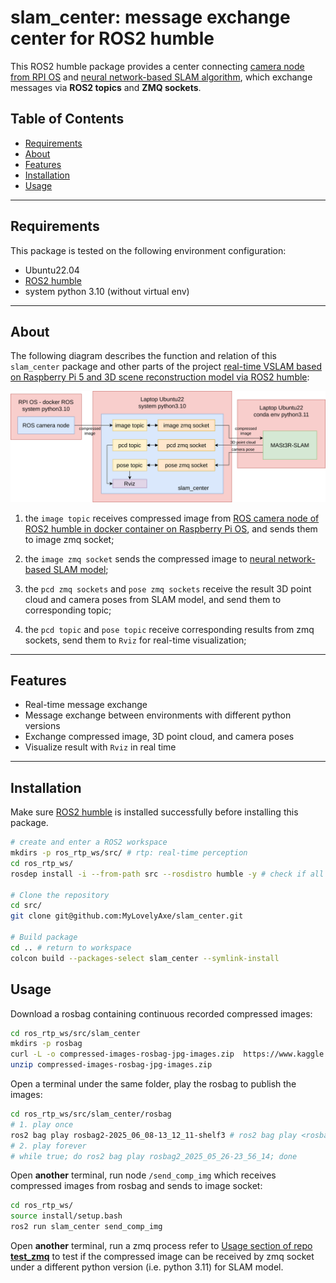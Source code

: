 # slam_center: message exchange center for ROS2 humble

This ROS2 humble package provides a center connecting [camera node from RPI OS](https://github.com/christianrauch/camera_ros/) and [neural network-based SLAM algorithm](https://github.com/MyLovelyAxe/MASt3R-SLAM/tree/ros), which exchange messages via **ROS2 topics** and **ZMQ sockets**.

## Table of Contents

- [Requirements](#requirements)
- [About](#about)
- [Features](#features)
- [Installation](#installation)
- [Usage](#usage)

---

## Requirements

This package is tested on the following environment configuration:

- Ubuntu22.04
- [ROS2 humble](https://docs.ros.org/en/humble/Installation/Ubuntu-Install-Debs.html)
- system python 3.10 (without virtual env)

---

## About

The following diagram describes the function and relation of this `slam_center` package and other parts of the project [real-time VSLAM based on Raspberry Pi 5 and 3D scene reconstruction model via ROS2 humble]():

<img src="slam_center_diagram.svg" width="800"/>

1. the `image topic` receives compressed image from [ROS camera node of ROS2 humble in docker container on Raspberry Pi OS](https://github.com/christianrauch/camera_ros/), and sends them to image zmq socket;

2. the `image zmq socket` sends the compressed image to [neural network-based SLAM model](https://github.com/MyLovelyAxe/MASt3R-SLAM/tree/ros);

3. the `pcd zmq sockets` and `pose zmq sockets` receive the result 3D point cloud and camera poses from SLAM model, and send them to corresponding topic;

4. the `pcd topic` and `pose topic` receive corresponding results from zmq sockets, send them to `Rviz` for real-time visualization;

---

## Features

- Real-time message exchange
- Message exchange between environments with different python versions
- Exchange compressed image, 3D point cloud, and camera poses
- Visualize result with `Rviz` in real time

---

## Installation

Make sure [ROS2 humble](https://docs.ros.org/en/humble/Installation/Ubuntu-Install-Debs.html) is installed successfully before installing this package.

```bash
# create and enter a ROS2 workspace
mkdirs -p ros_rtp_ws/src/ # rtp: real-time perception
cd ros_rtp_ws/
rosdep install -i --from-path src --rosdistro humble -y # check if all necessary dependencies are ready

# Clone the repository
cd src/
git clone git@github.com:MyLovelyAxe/slam_center.git

# Build package
cd .. # return to workspace
colcon build --packages-select slam_center --symlink-install
```

## Usage

Download a rosbag containing continuous recorded compressed images:

```bash
cd ros_rtp_ws/src/slam_center
mkdirs -p rosbag
curl -L -o compressed-images-rosbag-jpg-images.zip  https://www.kaggle.com/api/v1/datasets/download/jialeili/compressed-images-rosbag-jpg-images
unzip compressed-images-rosbag-jpg-images.zip
```

Open a terminal under the same folder, play the rosbag to publish the images:

```bash
cd ros_rtp_ws/src/slam_center/rosbag
# 1. play once
ros2 bag play rosbag2-2025_06_08-13_12_11-shelf3 # ros2 bag play <rosbag_name>
# 2. play forever
# while true; do ros2 bag play rosbag2_2025_05_26-23_56_14; done
```

Open **another** terminal, run node `/send_comp_img` which receives compressed images from rosbag and sends to image socket:

```bash
cd ros_rtp_ws/
source install/setup.bash
ros2 run slam_center send_comp_img
```

Open **another** terminal, run a zmq process refer to [Usage section of repo **test_zmq**](https://github.com/MyLovelyAxe/test_zmq#usage) to test if the compressed image can be received by zmq socket under a different python version (i.e. python 3.11) for SLAM model.